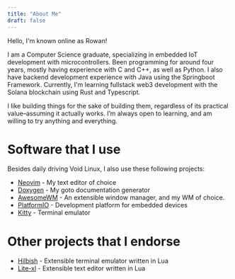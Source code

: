 ```yaml
---
title: "About Me"
draft: false
---
```

Hello, I'm known online as Rowan!

I am a Computer Science graduate, specializing in embedded IoT development with microcontrollers. Been programming for around four years, mostly having experience with C and C++, as well as Python. I also have backend development experience with Java using the Springboot Framework. Currently, I'm learning fullstack web3 development with the Solana blockchain using Rust and Typescript.

I like building things for the sake of building them, regardless of its practical value–assuming it actually works. I’m always open to learning, and am willing to try anything and everything.

# Software that I use
Besides daily driving Void Linux, I also use these following projects:
+ [Neovim](https://github.com/neovim/neovim) - My text editor of choice
+ [Doxygen](https://www.doxygen.nl/) - My goto documentation generator
+ [AwesomeWM](https://awesomewm.org/) - An extensible window manager, and my WM of choice.
+ [PlatformIO](https://platformio.org/) - Development platform for embedded devices
+ [Kitty](https://sw.kovidgoyal.net/kitty/) - Terminal emulator

# Other projects that I endorse
+ [Hilbish](https://rosettea.github.io/Hilbish) - Extensible terminal emulator written in Lua
+ [Lite-xl](https://github.com/lite-xl/lite-xl) - Extensible text editor written in Lua
